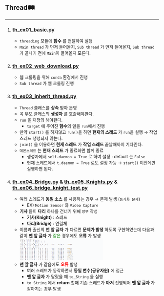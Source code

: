 ## Thread🛤
---
1. ### [th_ex01_basic.py](./th_ex01_basic.py)
   - `threading` 모듈에 **함수** 를 전달하여 실행
   - `Main thread` 가 먼저 들어올지, `Sub thread` 가 먼저 들어올지, `Sub thread` 가 끝나기 전에 `Main`이 들어올지 모른다.
2. ### [th_ex02_web_download.py](./th_ex02_web_download.py)
   - 웹 크롤링을 위해 `conda` 환경에서 진행
   - `Sub thread` 가 웹 크롤링 진행
3. ### [th_ex03_inherit_thread.py](./th_ex03_inherit_thread.py)
   - `Thread` 클래스를 **상속** 받아 운영
   - 꼭 부모 클래스의 **생성자** 를 호출해야한다.
   - `run` 을 재정의 해야한다.
      - `target` 에 주어진 **함수**의 일을 `run`에서 진행 
   - 만약 `start()` 를 하지않고 `run()`을 하면 **현재의 스레드** 가 `run`을 실행 → 작업스레드 생성되지 않는다.
   - `join()` 을 이용하면 **현재 스레드** 가 **작업 스레드** 끝날때까지 기다린다.
   - `데몬스레드` 는 **현재 스레드** 가 종료하면 함께 종료
      - 생성자에서 `self.daemon = True` 로 하여 설정 : default 는 `False`
      - 현재 스레드에서 `t.daemon = True` 로도 설정 가능 → `start()` 이전에만 실행하면 된다.
4. ### [th_ex04_Bridge.py](./th_ex04_Bridge.py) & [th_ex05_Knights.py](./th_ex05_Knights.py) & [th_ex06_bridge_knight_test.py](./th_ex06_bridge_knight_test.py)
   - 여러 스레드가 **동일 소스** 를 사용하는 경우 → 문제 발생 (`동기화 문제`)
      - EX) `Motion Sensor` 와 `Video Capture`
   - **기사** 들이 **다리** 하나를 건너기 위해 `장부` 작성
      - **기사(Knight)** : 스레드
      - **다리(Bridge)** : 연결체
   - 이름과 출신의 **맨 앞 글자** 가 다르면 **문제가 발생** 하도록 구현하였는데 다음과 같이 **맨 앞 글자** 가 <span style="color:green">같은</span> 경우에도 **오류** 가 발생
      <img src = "./image/img1.PNG" width = "60%">
   - **맨 앞 글자** 가 같음에도 <span style = "color:red">**오류**</span> 발생
      - 여러 스레드가 동작하면서 **동일 변수(공유자원)** 에 접근
      - **맨 앞 글자** 가 달랐을 때 `to_String` 을 실행
      - `to_String` 에서 **return** 할때 기존 스레드가 **마저** 진행되어 **맨 앞 글자** 가 같아지는 경우 발생